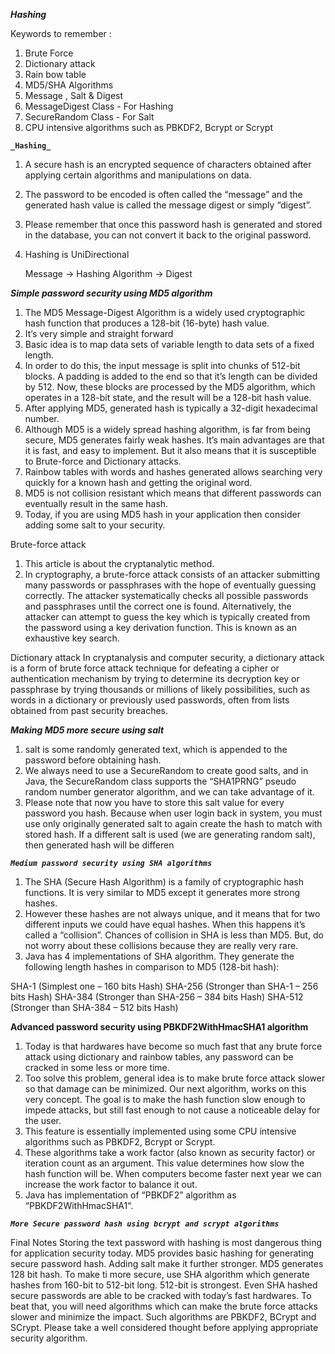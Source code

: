 **_Hashing_**

Keywords to remember : 
1. Brute Force
2. Dictionary attack
3. Rain bow table
4. MD5/SHA Algorithms
5. Message , Salt & Digest
6. MessageDigest Class - For Hashing
7. SecureRandom Class - For Salt
8. CPU intensive algorithms such as PBKDF2, Bcrypt or Scrypt


**`_Hashing_`**
1. A secure hash is an encrypted sequence of characters obtained after applying certain algorithms and manipulations on data.
2. The password to be encoded is often called the “message” and the generated hash value is called the message digest or simply “digest”.
3. Please remember that once this password hash is generated and stored in the database, you can not convert it back to the original password.
4. Hashing is UniDirectional

    Message -> Hashing Algorithm -> Digest

**_Simple password security using MD5 algorithm_**

1. The MD5 Message-Digest Algorithm is a widely used cryptographic hash function that produces a 128-bit (16-byte) hash value. 
2. It’s very simple and straight forward
3. Basic idea is to map data sets of variable length to data sets of a fixed length.
4. In order to do this, the input message is split into chunks of 512-bit blocks. A padding is added to the end so that it’s length can be divided by 512. Now, these blocks are processed by the MD5 algorithm, which operates in a 128-bit state, and the result will be a 128-bit hash value. 
5. After applying MD5, generated hash is typically a 32-digit hexadecimal number.
6. Although MD5 is a widely spread hashing algorithm, is far from being secure, MD5 generates fairly weak hashes. It’s main advantages are that it is fast, and easy to implement. But it also means that it is susceptible to 
 Brute-force and Dictionary attacks.   
7. Rainbow tables with words and hashes generated allows searching very quickly for a known hash and getting the original word.   
8. MD5 is not collision resistant which means that different passwords can eventually result in the same hash.
9. Today, if you are using MD5 hash in your application then consider adding some salt to your security.

Brute-force attack
1. This article is about the cryptanalytic method. 
2. In cryptography, a brute-force attack consists of an attacker submitting many passwords or passphrases with the hope of eventually guessing correctly. The attacker systematically checks all possible passwords and passphrases until the correct one is found. Alternatively, the attacker can attempt to guess the key which is typically created from the password using a key derivation function. This is known as an exhaustive key search.   

Dictionary attack
In cryptanalysis and computer security, a dictionary attack is a form of brute force attack technique for defeating a cipher or authentication mechanism by trying to determine its decryption key or passphrase by trying thousands or millions of likely possibilities, such as words in a dictionary or previously used passwords, often from lists obtained from past security breaches.

_**Making MD5 more secure using salt**_
1. salt is some randomly generated text, which is appended to the password before obtaining hash.
2. We always need to use a SecureRandom to create good salts, and in Java, the SecureRandom class supports the “SHA1PRNG” pseudo random number generator algorithm, and we can take advantage of it.
3. Please note that now you have to store this salt value for every password you hash. Because when user login back in system, you must use only originally generated salt to again create the hash to match with stored hash. If a different salt is used (we are generating random salt), then generated hash will be differen

**_`Medium password security using SHA algorithms`_**
1. The SHA (Secure Hash Algorithm) is a family of cryptographic hash functions. It is very similar to MD5 except it generates more strong hashes. 
2. However these hashes are not always unique, and it means that for two different inputs we could have equal hashes. When this happens it’s called a “collision”. Chances of collision in SHA is less than MD5. But, do not worry about these collisions because they are really very rare.
3. Java has 4 implementations of SHA algorithm. They generate the following length hashes in comparison to MD5 (128-bit hash):

SHA-1 (Simplest one – 160 bits Hash)
SHA-256 (Stronger than SHA-1 – 256 bits Hash)
SHA-384 (Stronger than SHA-256 – 384 bits Hash)
SHA-512 (Stronger than SHA-384 – 512 bits Hash)

**Advanced password security using PBKDF2WithHmacSHA1 algorithm**
1. Today is that hardwares have become so much fast that any brute force attack using dictionary and rainbow tables, any password can be cracked in some less or more time.
2. Too solve this problem, general idea is to make brute force attack slower so that damage can be minimized. Our next algorithm, works on this very concept. The goal is to make the hash function slow enough to impede attacks, but still fast enough to not cause a noticeable delay for the user.
3. This feature is essentially implemented using some CPU intensive algorithms such as PBKDF2, Bcrypt or Scrypt.
4. These algorithms take a work factor (also known as security factor) or iteration count as an argument. This value determines how slow the hash function will be. When computers become faster next year we can increase the work factor to balance it out.
5. Java has implementation of “PBKDF2” algorithm as “PBKDF2WithHmacSHA1“.

**_`More Secure password hash using bcrypt and scrypt algorithms`_**


Final Notes
Storing the text password with hashing is most dangerous thing for application security today.
MD5 provides basic hashing for generating secure password hash. Adding salt make it further stronger.
MD5 generates 128 bit hash. To make ti more secure, use SHA algorithm which generate hashes from 160-bit to 512-bit long. 512-bit is strongest.
Even SHA hashed secure passwords are able to be cracked with today’s fast hardwares. To beat that, you will need algorithms which can make the brute force attacks slower and minimize the impact. Such algorithms are PBKDF2, BCrypt and SCrypt.
Please take a well considered thought before applying appropriate security algorithm.